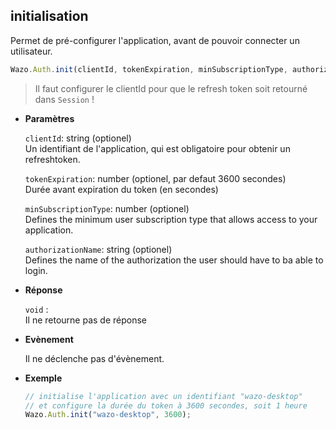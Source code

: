 ## initialisation

Permet de pré-configurer l'application, avant de pouvoir connecter un utilisateur.

```js
Wazo.Auth.init(clientId, tokenExpiration, minSubscriptionType, authorizationName);
```

> Il faut configurer le clientId pour que le refresh token soit retourné dans `Session` !

<div class="useless-tab-container">

- **Paramètres**

  `clientId`: string (optionel)  
  Un identifiant de l'application, qui est obligatoire pour obtenir un refreshtoken.
  
  `tokenExpiration`: number (optionel, par defaut 3600 secondes)  
  Durée avant expiration du token (en secondes) 
  
  `minSubscriptionType`: number (optionel)  
  Defines the minimum user subscription type that allows access to your application.
  
  `authorizationName`: string (optionel)  
  Defines the name of the authorization the user should have to ba able to login.

- **Réponse**

  `void` :  
  Il ne retourne pas de réponse

- **Evènement**

  Il ne déclenche pas d'évènement.

- **Exemple**

  ```js
  // initialise l'application avec un identifiant "wazo-desktop"
  // et configure la durée du token à 3600 secondes, soit 1 heure
  Wazo.Auth.init("wazo-desktop", 3600);
  ```

</div>